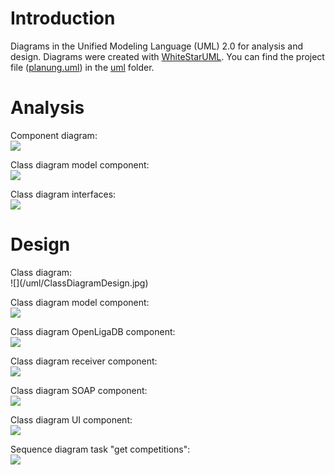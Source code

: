 # Introduction
Diagrams in the Unified Modeling Language (UML) 2.0 for analysis and design. Diagrams were created with [WhiteStarUML](https://sourceforge.net/projects/whitestaruml/). You can find the project file ([planung.uml](/uml/planung.uml)) in the [uml](/uml) folder.
# Analysis #
Component diagram:<br>
![](/uml/ComponentDiagram1.jpg)

Class diagram model component:<br>
![](/uml/ClassDiagramModelAnalysis.jpg)

Class diagram interfaces:<br>
![](/uml/ClassDiagram_Interfaces.jpg)

<h1>Design</h1>
Class diagram:<br>
![](/uml/ClassDiagramDesign.jpg)

Class diagram model component:<br>
![](/uml/ClassDiagramModelDesign.jpg)

Class diagram OpenLigaDB component:<br>
![](/uml/ClassDiagramOpenLigaDbDesign.jpg)

Class diagram receiver component:<br>
![](/uml/ClassDiagramReceiverDesign.jpg)

Class diagram SOAP component:<br>
![](/uml/ClassDiagramSoapDesign.jpg)

Class diagram UI component:<br>
![](/uml/ClassDiagramUiDesign.jpg)

Sequence diagram task "get competitions":<br>
![](/uml/SequenceDiagramGetCompetitions.jpg)
